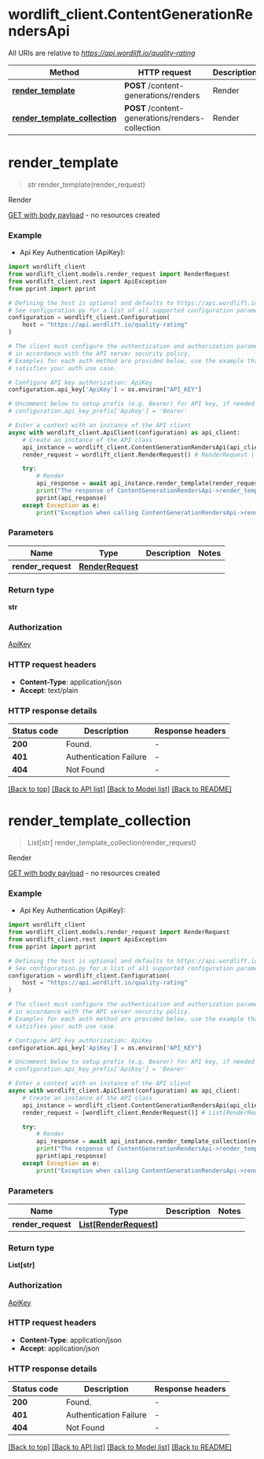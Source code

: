 # wordlift_client.ContentGenerationRendersApi

All URIs are relative to *https://api.wordlift.io/quality-rating*

Method | HTTP request | Description
------------- | ------------- | -------------
[**render_template**](ContentGenerationRendersApi.md#render_template) | **POST** /content-generations/renders | Render
[**render_template_collection**](ContentGenerationRendersApi.md#render_template_collection) | **POST** /content-generations/renders-collection | Render


# **render_template**
> str render_template(render_request)

Render

[GET with body payload](https://opensource.zalando.com/restful-api-guidelines/#get-with-body) - no resources created

### Example

* Api Key Authentication (ApiKey):

```python
import wordlift_client
from wordlift_client.models.render_request import RenderRequest
from wordlift_client.rest import ApiException
from pprint import pprint

# Defining the host is optional and defaults to https://api.wordlift.io/quality-rating
# See configuration.py for a list of all supported configuration parameters.
configuration = wordlift_client.Configuration(
    host = "https://api.wordlift.io/quality-rating"
)

# The client must configure the authentication and authorization parameters
# in accordance with the API server security policy.
# Examples for each auth method are provided below, use the example that
# satisfies your auth use case.

# Configure API key authorization: ApiKey
configuration.api_key['ApiKey'] = os.environ["API_KEY"]

# Uncomment below to setup prefix (e.g. Bearer) for API key, if needed
# configuration.api_key_prefix['ApiKey'] = 'Bearer'

# Enter a context with an instance of the API client
async with wordlift_client.ApiClient(configuration) as api_client:
    # Create an instance of the API class
    api_instance = wordlift_client.ContentGenerationRendersApi(api_client)
    render_request = wordlift_client.RenderRequest() # RenderRequest | 

    try:
        # Render
        api_response = await api_instance.render_template(render_request)
        print("The response of ContentGenerationRendersApi->render_template:\n")
        pprint(api_response)
    except Exception as e:
        print("Exception when calling ContentGenerationRendersApi->render_template: %s\n" % e)
```



### Parameters


Name | Type | Description  | Notes
------------- | ------------- | ------------- | -------------
 **render_request** | [**RenderRequest**](RenderRequest.md)|  | 

### Return type

**str**

### Authorization

[ApiKey](../README.md#ApiKey)

### HTTP request headers

 - **Content-Type**: application/json
 - **Accept**: text/plain

### HTTP response details

| Status code | Description | Response headers |
|-------------|-------------|------------------|
**200** | Found. |  -  |
**401** | Authentication Failure |  -  |
**404** | Not Found |  -  |

[[Back to top]](#) [[Back to API list]](../README.md#documentation-for-api-endpoints) [[Back to Model list]](../README.md#documentation-for-models) [[Back to README]](../README.md)

# **render_template_collection**
> List[str] render_template_collection(render_request)

Render

[GET with body payload](https://opensource.zalando.com/restful-api-guidelines/#get-with-body) - no resources created

### Example

* Api Key Authentication (ApiKey):

```python
import wordlift_client
from wordlift_client.models.render_request import RenderRequest
from wordlift_client.rest import ApiException
from pprint import pprint

# Defining the host is optional and defaults to https://api.wordlift.io/quality-rating
# See configuration.py for a list of all supported configuration parameters.
configuration = wordlift_client.Configuration(
    host = "https://api.wordlift.io/quality-rating"
)

# The client must configure the authentication and authorization parameters
# in accordance with the API server security policy.
# Examples for each auth method are provided below, use the example that
# satisfies your auth use case.

# Configure API key authorization: ApiKey
configuration.api_key['ApiKey'] = os.environ["API_KEY"]

# Uncomment below to setup prefix (e.g. Bearer) for API key, if needed
# configuration.api_key_prefix['ApiKey'] = 'Bearer'

# Enter a context with an instance of the API client
async with wordlift_client.ApiClient(configuration) as api_client:
    # Create an instance of the API class
    api_instance = wordlift_client.ContentGenerationRendersApi(api_client)
    render_request = [wordlift_client.RenderRequest()] # List[RenderRequest] | 

    try:
        # Render
        api_response = await api_instance.render_template_collection(render_request)
        print("The response of ContentGenerationRendersApi->render_template_collection:\n")
        pprint(api_response)
    except Exception as e:
        print("Exception when calling ContentGenerationRendersApi->render_template_collection: %s\n" % e)
```



### Parameters


Name | Type | Description  | Notes
------------- | ------------- | ------------- | -------------
 **render_request** | [**List[RenderRequest]**](RenderRequest.md)|  | 

### Return type

**List[str]**

### Authorization

[ApiKey](../README.md#ApiKey)

### HTTP request headers

 - **Content-Type**: application/json
 - **Accept**: application/json

### HTTP response details

| Status code | Description | Response headers |
|-------------|-------------|------------------|
**200** | Found. |  -  |
**401** | Authentication Failure |  -  |
**404** | Not Found |  -  |

[[Back to top]](#) [[Back to API list]](../README.md#documentation-for-api-endpoints) [[Back to Model list]](../README.md#documentation-for-models) [[Back to README]](../README.md)

